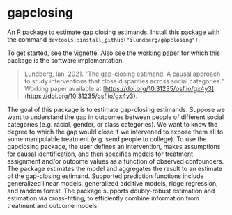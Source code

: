 
# gapclosing

An R package to estimate gap closing estimands. Install this package with the command `devtools::install_github("ilundberg/gapclosing")`.

To get started, see the [vignette](https://ilundberg.github.io/gapclosing/doc/gapclosing.html). Also see the [working paper](https://doi.org/10.31235/osf.io/gx4y3) for which this package is the software implementation.

>Lundberg, Ian. 2021. "The gap-closing estimand: A causal approach to study interventions that close disparities across social categories." Working paper available at [https://doi.org/10.31235/osf.io/gx4y3](https://doi.org/10.31235/osf.io/gx4y3).

The goal of this package is to estimate gap-closing estimands. Suppose we want to understand the gap in outcomes between people of different social categories (e.g. racial, gender, or class categories). We want to know the degree to which the gap would close if we intervened to expose them all to some manipulable treatment (e.g. send people to college). To use the gapclosing package, the user defines an intervention, makes assumptions for causal identification, and then specifies models for treatment assignment and/or outcome values as a function of observed confounders. The package estimates the model and aggregates the result to an estimate of the gap-closing estimand. Supported prediction functions include generalized linear models, generalized additive models, ridge regression, and random forest. The package supports doubly-robust estimation and estimation via cross-fitting, to efficiently combine information from treatment and outcome models.